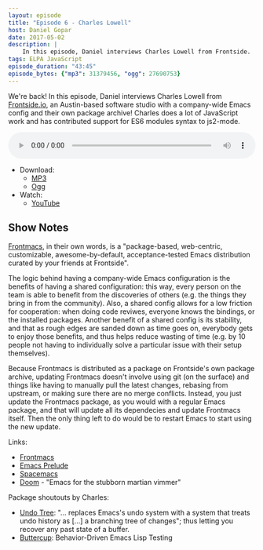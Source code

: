 ```yaml
---
layout: episode
title: "Episode 6 - Charles Lowell"
host: Daniel Gopar
date: 2017-05-02
description: |
    In this episode, Daniel interviews Charles Lowell from Frontside.
tags: ELPA JavaScript
episode_duration: "43:45"
episode_bytes: {"mp3": 31379456, "ogg": 27690753}
---
```


We're back! In this episode, Daniel interviews Charles Lowell
from [Frontside.io](http://frontside.io/), an Austin-based software studio with
a company-wide Emacs config and their own package archive! Charles does a lot of
JavaScript work and has contributed support for ES6 modules syntax to js2-mode.

<audio style="width: 100%;" title="Episode 6 - Charles Lowell" controls preload="metadata">
  <source src="https://cdn.emacsel.com/episodes/emacsel-ep6.mp3" type="audio/mp3">
  <source src="https://cdn.emacsel.com/episodes/emacsel-ep6.ogg" type="audio/ogg">
</audio>

- Download:
  - [MP3](https://cdn.emacsel.com/episodes/emacsel-ep6.mp3)
  - [Ogg](https://cdn.emacsel.com/episodes/emacsel-ep6.ogg)
- Watch:
  - [YouTube](https://www.youtube.com/watch?v=GPMLZ9q93k8)

## Show Notes

[Frontmacs](https://github.com/thefrontside/frontmacs), in their own words, is a
"package-based, web-centric, customizable, awesome-by-default, acceptance-tested
Emacs distribution curated by your friends at Frontside".

The logic behind having a company-wide Emacs configuration is the benefits of
having a shared configuration: this way, every person on the team is able to
benefit from the discoveries of others (e.g. the things they bring in from the
community). Also, a shared config allows for a low friction for cooperation:
when doing code reviwes, everyone knows the bindings, or the installed
packages. Another benefit of a shared config is its stability, and that as rough
edges are sanded down as time goes on, everybody gets to enjoy those benefits,
and thus helps reduce wasting of time (e.g. by 10 people not having to
individually solve a particular issue with their setup themselves).

Because Frontmacs is distributed as a package on Frontside's own package
archive, updating Frontmacs doesn't involve using git (on the surface) and
things like having to manually pull the latest changes, rebasing from upstream,
or making sure there are no merge conflicts. Instead, you just update the
Frontmacs package, as you would with a regular Emacs package, and that will
update all its dependecies and update Frontmacs itself. Then the only thing left
to do would be to restart Emacs to start using the new update.

Links:

- [Frontmacs](https://github.com/thefrontside/frontmacs)
- [Emacs Prelude](https://github.com/bbatsov/prelude)
- [Spacemacs](http://spacemacs.org/)
- [Doom](https://github.com/hlissner/.emacs.d) - "Emacs for the stubborn martian
  vimmer"

Package shoutouts by Charles:

- [Undo Tree](https://www.emacswiki.org/emacs/UndoTree): "... replaces Emacs's
  undo system with a system that treats undo history as [...] a branching tree
  of changes"; thus letting you recover any past state of a buffer.
- [Buttercup](https://github.com/jorgenschaefer/emacs-buttercup):
  Behavior-Driven Emacs Lisp Testing
